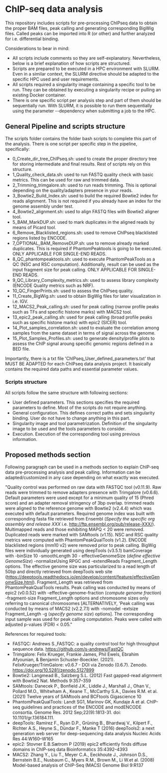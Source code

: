 # ChIP-seq data analysis
This repository includes scripts for pre-processing ChIPseq data to obtain the proper BAM files, peak calling and generating corresponding BigWig files. Called peaks can be imported into R (or other) and further analyzed for i.e. differential binding.  

Considerations to bear in mind:

- All scripts include comments so they are self-explanatory. Nevertheless, below is a brief explanation of how scripts are structured.
- Scripts are prepared to be executed in a HPC environment with SLURM. Even in a similar context, the SLURM directive should be adapted to the specific HPC used and user requirements.
- All scripts required a singularity image containing a specific tool to be run. They can be obtained by executing a singularity recipe or pulling an existing Docker container.
- There is one specific script per analysis step and part of them should be sequentially run. With SLURM, it is possible to run them sequentially using the parameter --dependency when submitting a job to the HPC.

## General Pipeline and scripts structure 

The scripts folder contains the folder bash scripts to complete this part of the analysis. There is one script per specific step in the pipeline, specifically:

- 0_Create_dir_tree_ChIPseq.sh: used to create the proper directory tree for storing intermediate and final results. Rest of scripts rely on this structure.
- 1_Quality_check_data.sh: used to run FASTQ quality check with basic metrics. This can be used for raw and trimmed data.
- 2_Trimming_trimgalore.sh: used to run reads trimming. This is optional depending on the quality/adapters presence in your reads.
- 3_Bowtie2_Build_Index.sh: used to build the required Bowtie2 index for reads alignment. This is not required if you already have an index for the genome assembly under test.
- 4_Bowtie2_alignment.sh: used to align FASTQ files with Bowtie2 aligner tool.
- 5_BAM_MarkDUP.sh: used to mark duplicates in the aligned reads by means of Picard tool.
- 6_Remove_Blacklisted_regions.sh: used to remove ChIPseq blacklisted regions listed by ENCODE.
- 7_OPTIONAL_BAM_RemoveDUP.sh: use to remove already marked duplicates. This is required if PhantomPeaktools is going to be executed. ONLY APPLICABLE FOR SINGLE-END READS. 
- 8_QC_phantompeaktools.sh: used to execute PhantomPeakTools as a QC (NSC and RSC computation). Additionally, result can be used as the input fragment size for peak calling. ONLY APPLICABLE FOR SINGLE-END READS.
- 9_QC_Library_Complexity_metrics.sh: used to assess library complexity (ENCODE Quality metrics such as NRF). 
- 10_QC_FingerPrints.sh: used to assess the ChIPseq quality.
- 11_Create_BigWig.sh: used to obtain BigWig files for later visualization in i.e. IGV.
- 12_MACS2_Peak_calling.sh: used for peak calling (narrow profile peaks such as TFs and specific histone marks) with MACS2 tool.
- 13_epic2_peak_calling.sh: used for peak calling (broad profile peaks such as specific histone marks) with epic2 (SICER) tool.
- 14_Plot_samples_correlation.sh: used to evaluate the correlation among samples from the same dataset in terms of signal across the genome.
- 15_Plot_Samples_Profiles.sh: used to generate density/profile plots to assess the ChIP signal aroung specific genomic regions defined in a BED file.

Importantly, there is a txt file 'ChIPseq_User_defined_parameters.txt' that MUST BE ADAPTED for each ChIPseq data analysis project. It basically contains the required data paths and essential parameter values.

### Scripts structure

All scripts follow the same structure with following sections:

- User defined parameters. This sections specifies the required parameters to define. Most of the scripts do not require anything.
- General configuration. This defines correct paths and sets singularity binding. User do not have to change anything in this part.
- Singularity image and tool parametrization. Definition of the singularity image to be used and the tools parameters to consider.
- Execution. Execution of the corresponding tool using previous information.
  
## Proposed methods section

Following paragraph can be used in a methods section to explain ChIP-seq data pre-processing analysis and peak calling. Information can be adapted/customized in any case depending on what exactly was executed.

"Quality control was performed on raw data with FASTQC tool (v0.11.9). Raw reads were trimmed to remove adapters presence with Trimgalore (v0.6.6). Default parameters were used except for a minimum quality of 15 (Phred score) and an adapter removal stringency of 3bp overlap.  trimmed reads were aligned to the reference genome with Bowtie2 (v2.4.4) which was executed with default parameters. Required genome index was built with corresponding fasta file retrieved from Ensembl (*Specify the specific org assembly and release XXX* i.e. http://ftp.ensembl.org/pub/release-XXX/). Multimapped reads and those exhibiting MAPQ < 20 were removed. Duplicated reads were marked with SAMtools (v1.15). NSC and RSC quality metrics were computed with PhantomPeakQualTools (v1.2). ENCODE blacklisted regions (mm10 v2) were removed prior to peak calling. BigWig files were individually generated using deepTools (v3.5.1) bamCoverage with -binSize 10 -smoothLength 30 - effectiveGenomeSize (*define effective GenomeSize*) -normalizeUsing RPGC and -extendReads Fragment_Length options. The effective genome size was particularized to a read length of 50bp and directly retrieved from deepTools web site (https://deeptools.readthedocs.io/en/develop/content/feature/effectiveGenomeSize.html). Fragment_Length was retrieved from PhantomPeakQualTools results. Peak calling was conducted by means of epic2 (v0.0.52) with -effective-genome-fraction (*compute genome fraction*) -fragment-size Fragment_Length options and chromosome sizes only referring to canonical chromosomes [ALTERNATIVELY, 'Peak calling was conducted by means of MACS2 (v2.2.7.1) with -nomodel -extsize Fragment_Length -g (*specify genome size*) options]. The corresponding input sample was used for peak calling computation. Peaks were called with adjusted p-values (FDR) < 0.05."

References for required tools:

- FASTQC: Andrews S.,FASTQC: a quality control tool for high throughput sequence data. https://github.com/s-andrews/FastQC
- Trimgalore: Felix Krueger, Frankie James, Phil Ewels, Ebrahim Afyounian, & Benjamin Schuster-Boeckler. (2021). FelixKrueger/TrimGalore: v0.6.7 - DOI via Zenodo (0.6.7). Zenodo. https://doi.org/10.5281/zenodo.5127899
- Bowtie2: Langmead B., Salzberg S.L. (2012) Fast gapped-read alignment with Bowtie2 Nat. Methods 9:357–359
- SAMtools: Danecek P., Bonfield J.K., Liddle J., Marshall J., Ohan V., Pollard M.O., Whitwham A., Keane T., McCarthy S.A., Davies R.M. et al. (2021) Twelve years of SAMtools and BCFtools Gigascience 10
- PhantomPeakQualTools: Landt SG1, Marinov GK, Kundaje A et al. ChIP-seq guidelines and practices of the ENCODE and modENCODE consortia. Genome Res. 2012 Sep;22(9):1813-31. doi: 10.1101/gr.136184.111.
- deepTools: Ramírez F., Ryan D.P., Grüning B., Bhardwaj V., Kilpert F., Richter A.S., Heyne S., Dündar F., Manke T (2016) deepTools2: a next generation web server for deep-sequencing data analysis Nucleic Acids Res 44:W160–W165
- epic2: Stovner E.B.Sætrom P (2019) epic2 efficiently finds diffuse domains in ChIP-seq data Bioinformatics 35:4392–4393
- MACS2: Zhang Y., Liu T., Meyer C.A., Eeckhoute J., Johnson D.S., Bernstein B.E., Nusbaum C., Myers R.M., Brown M., Li W.et al. (2008) Model-based analysis of ChIP-Seq (MACS) Genome Biol 9:R137

